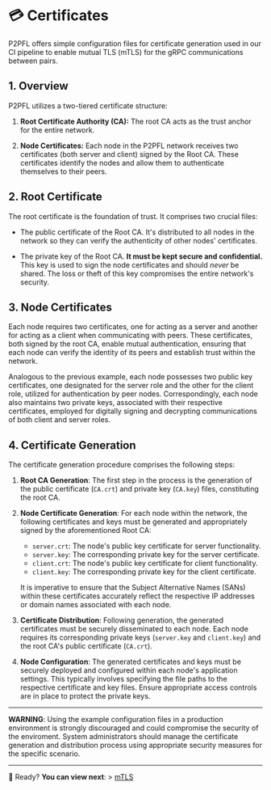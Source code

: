 # 💳 Certificates

P2PFL offers simple configuration files for certificate generation used in our CI pipeline to enable mutual TLS (mTLS) for the gRPC communications between pairs.

## 1. Overview

P2PFL utilizes a two-tiered certificate structure:

1. **Root Certificate Authority (CA):** The root CA acts as the trust anchor for the entire network.

2. **Node Certificates:** Each node in the P2PFL network receives two certificates (both server and client) signed by the Root CA. These certificates identify the nodes and allow them to authenticate themselves to their peers.

## 2. Root Certificate

The root certificate is the foundation of trust. It comprises two crucial files:

* The public certificate of the Root CA. It's distributed to all nodes in the network so they can verify the authenticity of other nodes' certificates.

* The private key of the Root CA.  **It must be kept secure and confidential.**  This key is used to sign the node certificates and should *never* be shared. The loss or theft of this key compromises the entire network's security.

## 3. Node Certificates

Each node requires two certificates, one for acting as a server and another for acting as a client when communicating with peers. These certificates, both signed by the root CA, enable mutual authentication, ensuring that each node can verify the identity of its peers and establish trust within the network.

Analogous to the previous example, each node possesses two public key certificates, one designated for the server role and the other for the client role, utilized for authentication by peer nodes. Correspondingly, each node also maintains two private keys, associated with their respective certificates, employed for digitally signing and decrypting communications of both client and server roles.

## 4. Certificate Generation

The certificate generation procedure comprises the following steps:

1. **Root CA Generation**: The first step in the process is the generation of the public certificate (`CA.crt`) and private key (`CA.key`) files, constituting the root CA.

2. **Node Certificate Generation**: For each node within the network, the following certificates and keys must be generated and appropriately signed by the aforementioned Root CA:

    * `server.crt`: The node's public key certificate for server functionality.
    * `server.key`: The corresponding private key for the server certificate.
    * `client.crt`: The node's public key certificate for client functionality.
    * `client.key`: The corresponding private key for the client certificate.

    It is imperative to ensure that the Subject Alternative Names (SANs) within these certificates accurately reflect the respective IP addresses or domain names associated with each node.

3. **Certificate Distribution**: Following generation, the generated certificates must be securely disseminated to each node. Each node requires its corresponding private keys (`server.key` and `client.key`) and the root CA's public certificate (`CA.crt`).

4. **Node Configuration**: The generated certificates and keys must be securely deployed and configured within each node's application settings. This typically involves specifying the file paths to the respective certificate and key files. Ensure appropriate access controls are in place to protect the private keys.

---

**WARNING**: Using the example configuration files in a production environment is strongly discouraged and could compromise the security of the enviroment. System administrators should manage the certificate generation and distribution process using appropriate security measures for the specific scenario.

---


🌟 Ready? **You can view next**: > [mTLS](docs-tls.md)
